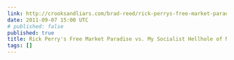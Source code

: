 ```yaml
---
link: http://crooksandliars.com/brad-reed/rick-perrys-free-market-paradise-vs-my-s
date: 2011-09-07 15:00 UTC
# published: false
published: true
title: Rick Perry's Free Market Paradise vs. My Socialist Hellhole of Massachusetts
tags: []
---
```



